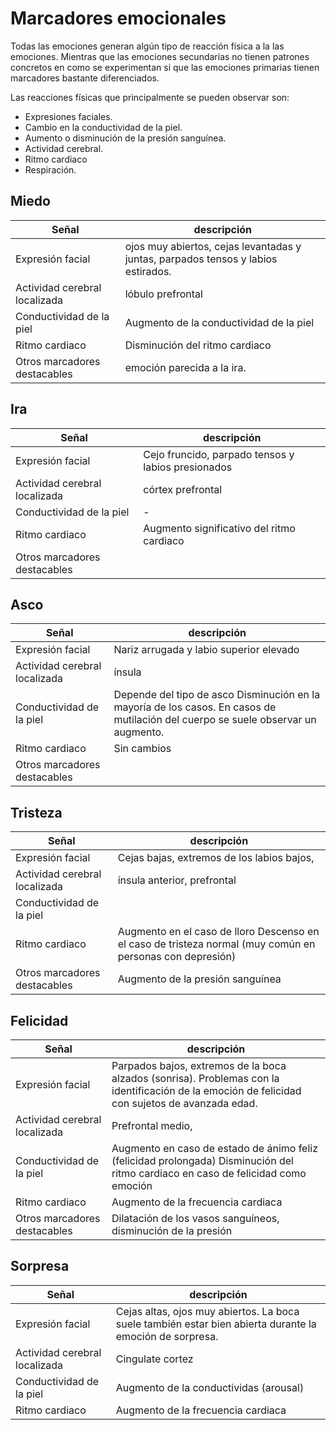 # Marcadores emocionales



Todas las emociones generan algún tipo de reacción física a la las emociones. Mientras que las emociones secundarias no tienen patrones concretos en como se experimentan si que las emociones primarias tienen marcadores bastante diferenciados.

Las reacciones físicas que principalmente se pueden observar son:

* Expresiones faciales.
* Cambio en la conductividad de la piel.
* Aumento o disminución de la presión sanguínea.
* Actividad cerebral.
* Ritmo cardiaco
* Respiración.



## Miedo



| Señal                         | descripción                                                  |
| ----------------------------- | ------------------------------------------------------------ |
| Expresión facial              | ojos muy abiertos, cejas levantadas y  juntas, parpados tensos y labios estirados. |
| Actividad cerebral localizada | lóbulo prefrontal                                            |
| Conductividad de la piel      | Augmento de la conductividad de la piel                      |
| Ritmo cardiaco                | Disminución del ritmo cardiaco                               |
| Otros marcadores destacables  | emoción parecida a la ira.                                   |

## Ira



| Señal                         | descripción                                         |
| ----------------------------- | --------------------------------------------------- |
| Expresión facial              | Cejo fruncido, parpado tensos y labios  presionados |
| Actividad cerebral localizada | córtex prefrontal                                   |
| Conductividad de la piel      | -                                                   |
| Ritmo cardiaco                | Augmento significativo del ritmo cardiaco           |
| Otros marcadores destacables  |                                                     |

## Asco



| Señal                         | descripción                                                  |
| ----------------------------- | ------------------------------------------------------------ |
| Expresión facial              | Nariz arrugada y labio superior elevado                      |
| Actividad cerebral localizada | ínsula                                                       |
| Conductividad de la piel      | Depende del tipo de asco  Disminución en la mayoría de los casos. En  casos de mutilación del cuerpo se suele observar un augmento. |
| Ritmo cardiaco                | Sin cambios                                                  |
| Otros marcadores destacables  |                                                              |

## Tristeza



| Señal                         | descripción                                                  |
| ----------------------------- | ------------------------------------------------------------ |
| Expresión facial              | Cejas bajas, extremos de los labios bajos,                   |
| Actividad cerebral localizada | ínsula anterior, prefrontal                                  |
| Conductividad de la piel      |                                                              |
| Ritmo cardiaco                | Augmento en el caso de lloro  Descenso en el caso de tristeza normal (muy  común en personas con depresión) |
| Otros marcadores destacables  | Augmento de la presión sanguínea                             |

## Felicidad



| Señal                         | descripción                                                  |
| ----------------------------- | ------------------------------------------------------------ |
| Expresión facial              | Parpados bajos, extremos de la boca alzados  (sonrisa). Problemas con la identificación de la emoción de felicidad con  sujetos de avanzada edad. |
| Actividad cerebral localizada | Prefrontal medio,                                            |
| Conductividad de la piel      | Augmento en caso de estado de ánimo feliz  (felicidad prolongada)  Disminución del ritmo cardiaco en caso de  felicidad como emoción |
| Ritmo cardiaco                | Augmento de la frecuencia cardiaca                           |
| Otros marcadores destacables  | Dilatación de los vasos sanguíneos,  disminución de la presión |



## Sorpresa

| Señal                         | descripción                                                  |
| ----------------------------- | ------------------------------------------------------------ |
| Expresión facial              | Cejas altas, ojos muy abiertos. La boca suele  también estar bien abierta durante la emoción de sorpresa. |
| Actividad cerebral localizada | Cingulate cortez                                             |
| Conductividad de la piel      | Augmento de la conductividas (arousal)                       |
| Ritmo cardiaco                | Augmento de la frecuencia cardiaca                           |